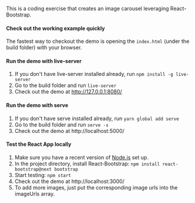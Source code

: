 This is a coding exercise that creates an image carousel leveraging React-Bootstrap.

#### Check out the working example quickly
The fastest way to checkout the demo is opening the `index.html` (under the build folder) with your browser.

#### Run the demo with live-server
1. If you don't have live-server installed already, run `npm install -g live-server` 
2. Go to the build folder and run `live-server`
3. Check out the demo at http://127.0.0.1:8080/

#### Run the demo with serve
1. If you don't have serve installed already, run `yarn global add serve`
2. Go to the build folder and run `serve -s`
3. Check out the demo at http://localhost:5000/

#### Test the React App locally
1. Make sure you have a recent version of [Node.js](https://www.npmjs.com/get-npm) set up.
2. In the project directory, install React-Bootstrap: `npm install react-bootstrap@next bootstrap`
3. Start testing: `npm start`
4. Check out the demo at http://localhost:3000/
5. To add more images, just put the corresponding image urls into the imageUrls array.
